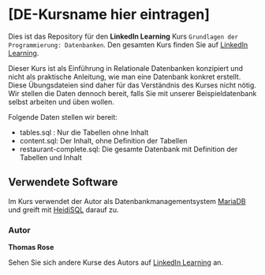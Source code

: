 # [DE-Kursname hier eintragen]

Dies ist das Repository für den **LinkedIn Learning** Kurs `Grundlagen der Programmierung: Datenbanken`. Den gesamten Kurs finden Sie auf [LinkedIn Learning][lil-course-url].


Dieser Kurs ist als Einführung in Relationale Datenbanken konzipiert und nicht als praktische Anleitung, wie 
man eine Datenbank konkret erstellt. Diese Übungsdateien sind daher für das Verständnis des Kurses nicht nötig.
Wir stellen die Daten dennoch bereit, falls Sie mit unserer Beispieldatenbank selbst arbeiten und üben wollen.

Folgende Daten stellen wir bereit:
 - tables.sql : Nur die Tabellen ohne Inhalt
 - content.sql: Der Inhalt, ohne Definition der Tabellen
 - restaurant-complete.sql: Die gesamte Datenbank mit Definition der Tabellen und Inhalt

 ## Verwendete Software
 Im Kurs verwendet der Autor als Datenbankmanagementsystem [MariaDB](https://mariadb.com/) und greift mit [HeidiSQL](https://www.heidisql.com/) darauf zu.


### Autor

**Thomas Rose**


Sehen Sie sich andere Kurse des Autors auf [LinkedIn Learning](https://www.linkedin.com/learning/instructors/tomrose) an.

[0]: # (Replace these placeholder URLs with actual course URLs)
[lil-course-url]: https://www.linkedin.com/learning/building-a-graphql-project-with-react-js
[lil-thumbnail-url]: https://cdn.lynda.com/course/2875095/2875095-1615224395432-16x9.jpg

[1]: # (End of DE-Instruction ###############################################################################################)
